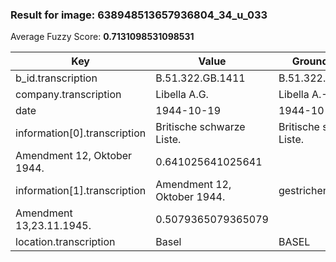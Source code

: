 ### Result for image: 638948513657936804_34_u_033
Average Fuzzy Score: **0.7131098531098531**
<small>

| Key | Value | Ground Truth | Score |
| --- | --- | --- | --- |
| b_id.transcription | B.51.322.GB.1411 | B.51.322.GB.1411. | 0.9696969696969697 |
| company.transcription | Libella A.G. | Libella A.-G. | 0.96 |
| date | 1944-10-19 | 1944-10-19 | 1.0 |
| information[0].transcription | Britische schwarze Liste. | Britische schwarze Liste.
Amendment 12, Oktober 1944. | 0.641025641025641 |
| information[1].transcription | Amendment 12, Oktober 1944. | gestrichen:
Amendment 13,23.11.1945. | 0.5079365079365079 |
| location.transcription | Basel | BASEL | 0.19999999999999996 |

</small>
